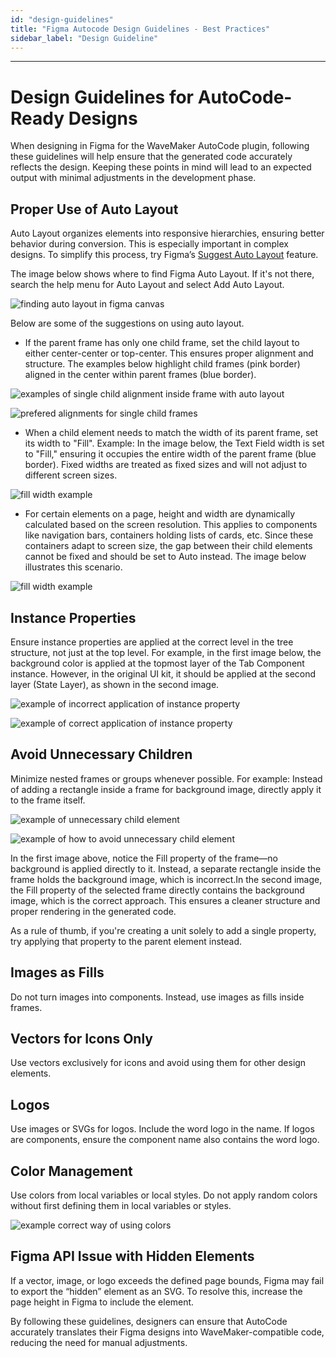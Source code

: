 ```yaml
---
id: "design-guidelines"
title: "Figma Autocode Design Guidelines - Best Practices"
sidebar_label: "Design Guideline"
---
```

---
# Design Guidelines for AutoCode-Ready Designs

When designing in Figma for the WaveMaker AutoCode plugin, following these guidelines will help ensure that the generated code accurately reflects the design. Keeping these points in mind will lead to an expected output with minimal adjustments in the development phase.

## Proper Use of Auto Layout

Auto Layout organizes elements into responsive hierarchies, ensuring better behavior during conversion. This is especially important in complex designs. To simplify this process, try Figma’s [Suggest Auto Layout](https://help.figma.com/hc/en-us/articles/5731482952599-Add-auto-layout-to-a-design#suggest) feature.

The image below shows where to find Figma Auto Layout. If it's not there, search the   help menu for Auto Layout and select Add Auto Layout.

![finding auto layout in figma canvas](/learn/assets/autocode/find_autolayout.png)

Below are some of the suggestions on using auto layout.

* If the parent frame has only one child frame, set the child layout to either center-center or top-center. This ensures proper alignment and structure. The examples below highlight child frames (pink border) aligned in the center within parent frames (blue border).

![examples of single child alignment inside frame with auto layout](/learn/assets/autocode/one_child.png)

![prefered alignments for single child frames](/learn/assets/autocode/alignment_center_top.png)

* When a child element needs to match the width of its parent frame, set its width to "Fill". Example: In the image below, the Text Field width is set to "Fill," ensuring it occupies the entire width of the parent frame (blue border). Fixed widths are treated as fixed sizes and will not adjust to different screen sizes.

![fill width example](/learn/assets/autocode/form_fill_width.png)

* For certain elements on a page, height and width are dynamically calculated based on the screen resolution. This applies to components like navigation bars, containers holding lists of cards, etc. Since these containers adapt to screen size, the gap between their child elements cannot be fixed and should be set to Auto instead. The image below illustrates this scenario.

![fill width example](/learn/assets/autocode/auto_exmpl.png)

## Instance Properties

Ensure instance properties are applied at the correct level in the tree structure, not just at the top level. 
For example, in the first image below, the background color is applied at the topmost layer of the Tab Component instance. However, in the original UI kit, it should be applied at the second layer (State Layer), as shown in the second image.

![example of incorrect application of instance property](/learn/assets/autocode/properties_wrong_border.png)

![example of correct application of instance property](/learn/assets/autocode/properties_right_border.png)

## Avoid Unnecessary Children
Minimize nested frames or groups whenever possible. For example: Instead of adding a rectangle inside a frame for background image, directly apply it to the frame itself. 

![example of unnecessary child element](/learn/assets/autocode/nested_child_wrong.png)

![example of how to avoid unnecessary child element](/learn/assets/autocode/nested_child_right.png)

In the first image above, notice the Fill property of the frame—no background is applied directly to it. Instead, a separate rectangle inside the frame holds the background image, which is incorrect.In the second image, the Fill property of the selected frame directly contains the background image, which is the correct approach. This ensures a cleaner structure and proper rendering in the generated code.

As a rule of thumb, if you're creating a unit solely to add a single property, try applying that property to the parent element instead.

## Images as Fills

Do not turn images into components. Instead, use images as fills inside frames.

## Vectors for Icons Only

Use vectors exclusively for icons and avoid using them for other design elements.

## Logos

Use images or SVGs for logos. Include the word logo in the name. If logos are components, ensure the component name also contains the word logo.

## Color Management

Use colors from local variables or local styles. Do not apply random colors without first defining them in local variables or styles.

![example correct way of using colors](/learn/assets/autocode/proper_use_color.png)

## Figma API Issue with Hidden Elements

If a vector, image, or logo exceeds the defined page bounds, Figma may fail to export the “hidden” element as an SVG. To resolve this, increase the page height in Figma to include the element.

By following these guidelines, designers can ensure that AutoCode accurately translates their Figma designs into WaveMaker-compatible code, reducing the need for manual adjustments.








